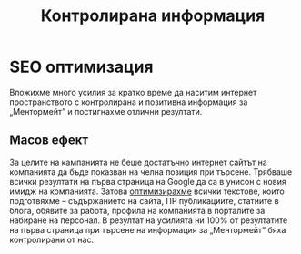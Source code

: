 ﻿---
layout: post
order: 12
rel: /about/mentormate/optimization
service: /services/optimization
project: /portfolio/mentormate
header: compact
display: subject cover
title: Контролирана информация
description: Вложихме много усилия за кратко време да наситим интернет пространството с контролирана и позитивна информация за „Ментормейт” и постигнахме отлични резултати.
---
# SEO oптимизация
Вложихме много усилия за кратко време да наситим интернет пространството с контролирана и позитивна информация за „Ментормейт” и постигнахме отлични резултати.

## Масов ефект
За целите на кампанията не беше достатъчно интернет сайтът на компанията да бъде показван на челна позиция при търсене. Трябваше всички резултати на първа страница на Google да са в унисон с новия имидж на компанията. Затова [оптимизирахме](./../../маркетинг/seo-оптимизация.html) всички текстове, които подготвяхме – съдържанието на сайта, ПР публикациите, статиите в блога, обявите за работа, профила на компанията в порталите за набиране на персонал. В резултат на усилията ни 100% от резултатите на първа страница при търсене на информация за „Ментормейт” бяха контролирани от нас.